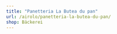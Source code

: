 ```yaml
---
title: "Panetteria La Butea du pan"
url: /airolo/panetteria-la-butea-du-pan/
shop: Bäckerei
---
```

